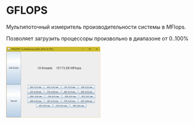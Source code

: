# GFLOPS
Мультипоточный измеритель производительности системы в MFlops.

Позволяет загрузить процессоры произвольно в диапазоне от 0..100%

<img src="./2016-07-09.png" width="50%"/>

